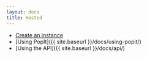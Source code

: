 ```yaml
---
layout: docs
title: Hosted
---
```


- [Create an instance](http://popit.mysociety.org/instances/new)
- [Using PopIt]({{ site.baseurl }}/docs/using-popit/)
- [Using the API]({{ site.baseurl }}/docs/api/)
